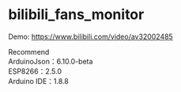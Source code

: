 # bilibili_fans_monitor
Demo:
https://www.bilibili.com/video/av32002485

Recommend  
ArduinoJson：6.10.0-beta  
ESP8266：2.5.0  
Arduino IDE：1.8.8  
